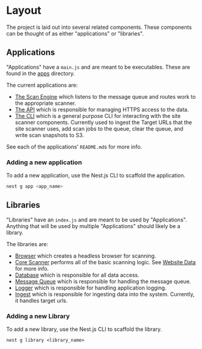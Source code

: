 # Layout

The project is laid out into several related components. These
components can be thought of as either "applications" or "libraries".

## Applications

"Applications" have a `main.js` and are meant to be executables.
These are found in the [apps](./apps) directory.

The current applications are:

* [The Scan Engine](../apps/scan-engine) which listens to the message
  queue and routes work to the appropriate scanner.
* [The API](../apps/api) which is responsible for managing HTTPS
  access to the data.
* [The CLI](../apps/cli) which is a general purpose CLI for
  interacting with the site scanner components. Currently used to
  ingest the Target URLs that the site scanner uses, add scan jobs
  to the queue, clear the queue, and write scan snapshots to S3.

See each of the applications' `README.md`s for more info.

### Adding a new application

To add a new application, use the Nest.js CLI to scaffold the application.

```sh
nest g app <app_name>
```

## Libraries

"Libraries" have an `index.js` and are meant to be used by "Applications".
Anything that will be used by multiple "Applications" should likely be a
library.

The libraries are:

* [Browser](../libs/browser) which creates a headless browser for scanning.
* [Core Scanner](../libs/core-scanner) performs all of the basic scanning
  logic. See [Website Data](https://github.com/18F/site-scanning-documentation/blob/main/about/website-data.md)
  for more info.
* [Database](../libs/database) which is responsible for all data access.
* [Message Queue](../libs/message-queue) which is responsible for handling
  the message queue.
* [Logger](../libs/logger) which is responsible for handling application
  logging.
* [Ingest](../libs/ingest) which is responsible for ingesting data into
  the system. Currently, it handles target urls.

### Adding a new Library

To add a new library, use the Nest.js CLI to scaffold the library.

`nest g library <library_name>`
